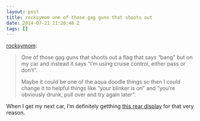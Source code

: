 ```yaml
---
layout: post
title: rocksymom one of those gag guns that shoots out
date: 2014-07-21 21:20:48 Z
tags: []
---
```

[rocksymom](http://rocksymom.tumblr.com/post/92457794270/one-of-those-gag-guns-that-shoots-out-a-flag-that):

> One of those gag guns that shoots out a flag that says “bang” but on my car and instead it says “I’m using cruise control, either pass or don’t”.
> 
> Maybe it could be one of the aqua doodle things so then I could change it to helpful things like “your blinker is on” and “you’re obviously drunk, pull over and try again later”.

When I get my next car, I’m definitely getthing [this rear display](http://www.amazon.co.uk/MOVING-MESSAGE-SCROLLING-DISPLAY-REMOTE/dp/B008VLDRLE) for that very reason.
